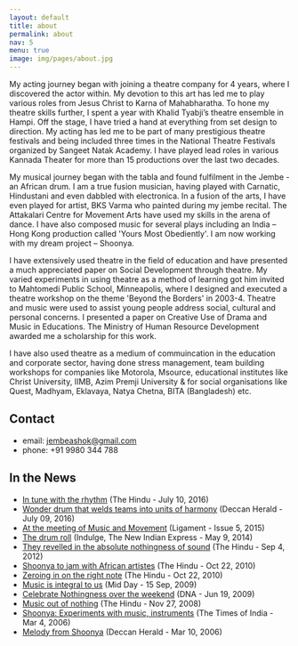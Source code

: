 ```yaml
---
layout: default
title: about
permalink: about
nav: 5
menu: true
image: img/pages/about.jpg
---
```


My acting journey began with joining a theatre company for 4 years, where I discovered the actor within. My devotion to this art has led me to play various roles from Jesus Christ to Karna of Mahabharatha. To hone my theatre skills further, I spent a year with Khalid Tyabji’s theatre ensemble in Hampi. Off the stage, I have tried a hand at everything from set design to direction. My acting has led me to be part of many prestigious theatre festivals and being included three times in the National Theatre Festivals organized by Sangeet Natak Academy. I have played lead roles in various Kannada Theater for more than 15 productions over the last two decades.


My musical journey began with the tabla and found fulfilment in the Jembe - an African drum. I am a true fusion musician, having played with Carnatic, Hindustani and even dabbled with electronica. In a fusion of the arts, I have even played for artist, BKS Varma who painted during my jembe recital. The Attakalari Centre for Movement Arts have used my skills in the arena of dance. I have also composed music for several plays including an India – Hong Kong production called 'Yours Most Obediently'. I am now working with my dream project – Shoonya.

I have extensively used theatre in the field of education and have presented a much appreciated paper on Social Development through theatre. My varied experiments in using theatre as a method of learning got him invited to Mahtomedi Public School, Minneapolis, where I designed and executed a theatre workshop on the theme 'Beyond the Borders' in 2003-4\. Theatre and music were used to assist young people address social, cultural and personal concerns. I presented a paper on Creative Use of Drama and Music in Educations. The Ministry of Human Resource Development awarded me a scholarship for this work.

I have also used theatre as a medium of commuincation in the education and corporate sector, having done stress management, team building workshops for companies like Motorola, Msource, educational institutes like Christ University, IIMB, Azim Premji University & for social organisations like Quest, Madhyam, Eklavaya, Natya Chetna, BITA (Bangladesh) etc.


## Contact
- email: [jembeashok@gmail.com](mailto:jembeashok@gmail.com?ubject=Hello)
- phone: +91 9980 344 788

## In the News

* [In tune with the rhythm](http://www.thehindu.com/features/metroplus/the-healing-power-of-the-djembe/article8828712.ece?w=city) (The Hindu - July 10, 2016)
* [Wonder drum that welds teams into units of harmony](http://www.deccanherald.com/content/556844/wonder-drum-welds-teams-units.html) (Deccan Herald - July 09, 2016)
*   [At the meeting of Music and Movement](http://ligament.in/articles/at-the-meeting-of-music-and-movement) (Ligament - Issue 5, 2015)
*   [The drum roll](http://indulge.newindianexpress.com/the-drum-roll/bangalore/10115) (Indulge, The New Indian Express - May 9, 2014)
*   [They revelled in the absolute nothingness of sound](http://www.thehindu.com/todays-paper/tp-in-school/they-revelled-in-the-absolute-nothingness-of-sound/article3856172.ece) (The Hindu - Sep 4, 2012)
*   [Shoonya to jam with African artistes](http://www.thehindu.com/todays-paper/tp-national/tp-karnataka/shoonya-to-jam-with-african-artistes/article841878.ece) (The Hindu - Oct 22, 2010)
*   [Zeroing in on the right note](http://www.thehindu.com/news/cities/bangalore/zeroing-in-on-the-right-note/article841167.ece) (The Hindu - Oct 22, 2010)
*   [Music is integral to us](http://www.mid-day.com/articles/music-is-integral-to-us/57536#sthash.L8jflgtm.dpuf) (Mid Day - 15 Sep, 2009)
*   [Celebrate Nothingness over the weekend](http://www.dnaindia.com/lifestyle/report-celebrate-nothingness-over-the-weekend-1266417) (DNA - Jun 19, 2009)
*   [Music out of nothing](http://www.thehindu.com/todays-paper/tp-features/tp-metroplus/music-out-of-nothing/article1430022.ece) (The Hindu - Nov 27, 2008)
*   [Shoonya: Experiments with music, instruments](http://timesofindia.indiatimes.com/city/bangalore/Shoonya-Experiments-with-music-instruments/articleshow/1437755.cms) (The Times of India - Mar 4, 2006)
*   [Melody from Shoonya](http://archive.deccanherald.com/Deccanherald/mar102006/metro133142200639.asp) (Deccan Herald - Mar 10, 2006)